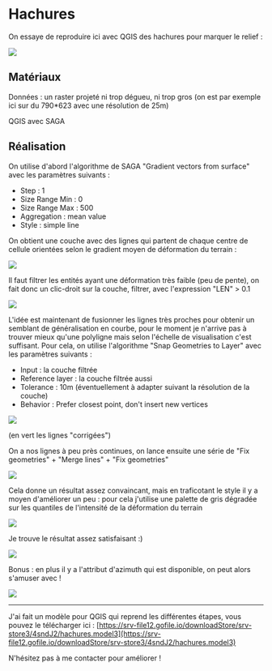 # Hachures

On essaye de reproduire ici avec QGIS des hachures pour marquer le relief : 

![](https://image.prntscr.com/image/p-W3wpaWQX_AZC8Qjyzzjw.png)


## Matériaux

Données : un raster projeté ni trop dégueu, ni trop gros (on est par exemple ici sur du 790*623 avec une résolution de 25m)

QGIS avec SAGA

## Réalisation

On utilise d'abord l'algorithme de SAGA "Gradient vectors from surface" avec les paramètres suivants :
  - Step : 1
  - Size Range Min : 0
  - Size Range Max : 500
  - Aggregation : mean value
  - Style : simple line
  
On obtient une couche avec des lignes qui partent de chaque centre de cellule orientées selon le gradient moyen de déformation du terrain :

![](https://image.prntscr.com/image/zQT_c7hnTSykRT8yb4hcXw.png)

Il faut filtrer les entités ayant une déformation très faible (peu de pente), on fait donc un clic-droit sur la couche, filtrer, avec l'expression "LEN" > 0.1

![](https://image.prntscr.com/image/LS-YHEQMQda1kowAcGAnzQ.png)

L'idée est maintenant de fusionner les lignes très proches pour obtenir un semblant de généralisation en courbe, pour le moment je n'arrive pas à trouver mieux qu'une polyligne mais selon l'échelle de visualisation c'est suffisant. Pour cela, on utilise l'algorithme "Snap Geometries to Layer" avec les paramètres suivants :
  - Input : la couche filtrée
  - Reference layer : la couche filtrée aussi
  - Tolerance : 10m (éventuellement à adapter suivant la résolution de la couche)
  - Behavior : Prefer closest point, don't insert new vertices
  
![](https://image.prntscr.com/image/16Eot-T2RcyL484Yb1EKWw.png)

(en vert les lignes "corrigées")

On a nos lignes à peu près continues, on lance ensuite une série de "Fix geometries" + "Merge lines" + "Fix geometries"

![](https://image.prntscr.com/image/jaCpauIKTJ2_x98OGwRyCQ.png)

Cela donne un résultat assez convaincant, mais en traficotant le style il y a moyen d'améliorer un peu : pour cela j'utilise une palette de gris dégradée sur les quantiles de l'intensité de la déformation du terrain 

![](https://image.prntscr.com/image/MeGqEGY5TSGGplMl5fiKRw.png)

Je trouve le résultat assez satisfaisant :)

![](https://image.prntscr.com/image/LK_CxvaSS2OZdVX9yhpFbQ.png)

Bonus : en plus il y a l'attribut d'azimuth qui est disponible, on peut alors s'amuser avec !

![](https://image.prntscr.com/image/N0oMKBpFTAWVqzQuXybMnw.png)


-----------

J'ai fait un modèle pour QGIS qui reprend les différentes étapes, vous pouvez le télécharger ici : [https://srv-file12.gofile.io/downloadStore/srv-store3/4sndJ2/hachures.model3](https://srv-file12.gofile.io/downloadStore/srv-store3/4sndJ2/hachures.model3)

N'hésitez pas à me contacter pour améliorer !
